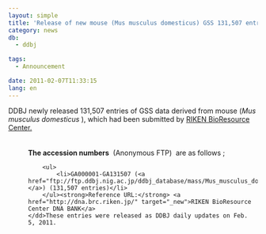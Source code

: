 ```yaml
---
layout: simple
title: 'Release of new mouse (Mus musculus domesticus) GSS 131,507 entries'
category: news
db:
  - ddbj

tags:
  - Announcement

date: 2011-02-07T11:33:15
lang: en
---
```


<dl>DDBJ newly released 131,507 entries of GSS data derived from mouse (<em>Mus musculus domesticus</em> ), which had been submitted by <a href="http://www.brc.riken.go.jp/inf/en/index.shtml" target="_new">RIKEN BioResource Center.</a><br><br><br>
    <dd><strong>The accession numbers</strong>  (Anonymous FTP)  are as follows ;

        <ul>
            <li>GA000001-GA131507 (<a href="ftp://ftp.ddbj.nig.ac.jp/ddbj_database/mass/Mus_musculus_domesticus_GSS">Mus_musculus_domesticus_GSS_110205_1.seq.gz </a>) (131,507 entries)</li>
        </ul><strong>Reference URL:</strong> <a href="http://dna.brc.riken.jp/" target="_new">RIKEN BioResource Center DNA BANK</a>
    </dd>These entries were released as DDBJ daily updates on Feb. 5, 2011.
</dl>
